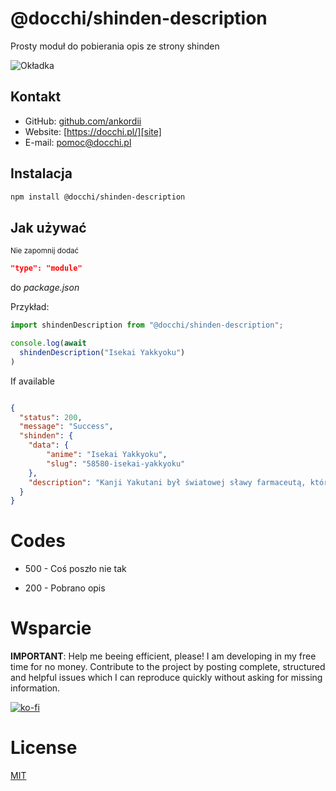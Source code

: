 # @docchi/shinden-description

Prosty moduł do pobierania opis ze strony shinden

![Okładka](https://github.com/docchipl/.github/assets/34755589/9b14bb52-08ba-4a45-992b-fc2e10cf226a)

## Kontakt

- GitHub: [github.com/ankordii][github]
- Website: [https://docchi.pl/][site]
- E-mail: pomoc@docchi.pl

## Instalacja

```bash
npm install @docchi/shinden-description
```

## Jak używać

<sub>Nie zapomnij dodać
```json
"type": "module"
```
do *package.json*
</sub>

Przykład: 

```js
import shindenDescription from "@docchi/shinden-description";

console.log(await 
  shindenDescription("Isekai Yakkyoku")
)
```

If available
```json

{
  "status": 200,
  "message": "Success",
  "shinden": {
    "data": {
        "anime": "Isekai Yakkyoku", 
        "slug": "58580-isekai-yakkyoku" 
    },
    "description": "Kanji Yakutani był światowej sławy farmaceutą, który po utracie swojej młodszej siostry z powodu nieuleczalnej choroby postanowił poświęcić swoje życie wynajdowaniu nowych leków. W wieku 31 lat aptekarz umiera z powodu przepracowania i reinkarnuje się jako 10-letni chłopiec w alternatywnej, średniowiecznej Europie. W świecie, gdzie istnieje magia udzielana poprzez błogosławieństwo bóstw opiekuńczych, Falma, bo tak ma na imię nasz bohater po odrodzeniu, dowiaduje się, że został pobłogosławiony przez bóstwo opiekuńcze medycyny. Otrzymuje zdolność molekularnego tworzenia i niszczenia, jak i również natychmiastowej diagnozy chorób w ludzkim ciele. Mając te zdolności i wiedzę z poprzedniego życia, główny bohater postanawia założyć własną aptekę i poprawić stan opieki zdrowotnej, gdyż medycyna w świecie, gdzie został odrodzony, jest bardzo nieskuteczna i tylko szlachta może sobie na nią pozwolić."  
  }
}
```
# Codes

- 500 - Coś poszło nie tak

- 200 - Pobrano opis

# Wsparcie
<b>IMPORTANT</b>: Help me beeing efficient, please! I am developing in my free time for no money. Contribute to the project by posting complete, structured and helpful issues which I can reproduce quickly without asking for missing information.

[![ko-fi](https://ko-fi.com/img/githubbutton_sm.svg)](https://buycoffee.to/docchi)

# License
[MIT](https://github.com/docchipl/cda-checking/blob/main/LICENSE)

[github]: https://github.com/ankordii
[site]: https://docchi.pl/
